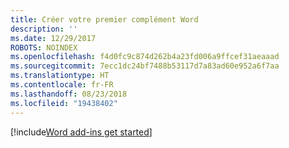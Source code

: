 ```yaml
---
title: Créer votre premier complément Word
description: ''
ms.date: 12/29/2017
ROBOTS: NOINDEX
ms.openlocfilehash: f4d0fc9c874d262b4a23fd006a9ffcef31aeaaad
ms.sourcegitcommit: 7ecc1dc24bf7488b53117d7a83ad60e952a6f7aa
ms.translationtype: HT
ms.contentlocale: fr-FR
ms.lasthandoff: 08/23/2018
ms.locfileid: "19438402"
---
```

[!include[Word add-ins get started](../includes/file-get-started-word.md)]
